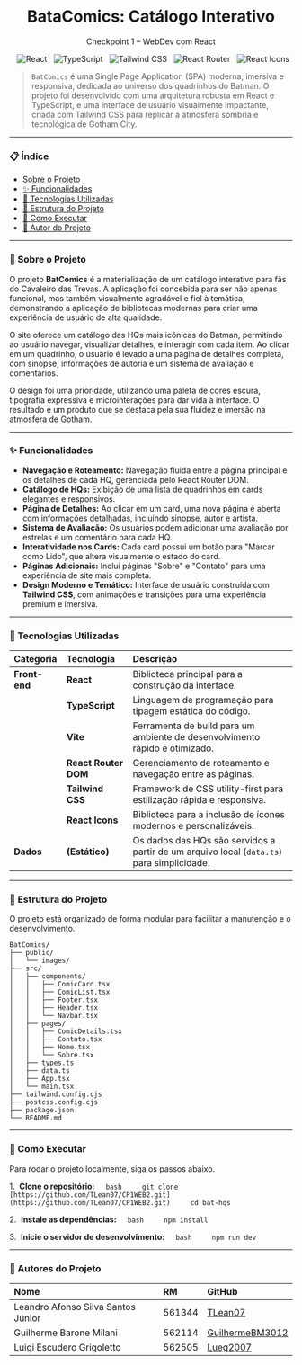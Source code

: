 <h1 align="center">BataComics: Catálogo Interativo</h1>
<p align="center">Checkpoint 1 – WebDev com React</p>

<p align="center">
  <img src="https://img.shields.io/badge/Framework-React-blue.svg" alt="React">
  <img src="https://img.shields.io/badge/Linguagem-TypeScript-informational.svg" alt="TypeScript">
  <img src="https://img.shields.io/badge/Estilização-Tailwind_CSS-06B6D4.svg" alt="Tailwind CSS">
  <img src="https://img.shields.io/badge/Roteamento-React_Router-CA4245.svg" alt="React Router">
  <img src="https://img.shields.io/badge/Ícones-React_Icons-E91E63.svg" alt="React Icons">
</p>

> `BatComics` é uma Single Page Application (SPA) moderna, imersiva e responsiva, dedicada ao universo dos quadrinhos do Batman. O projeto foi desenvolvido com uma arquitetura robusta em React e TypeScript, e uma interface de usuário visualmente impactante, criada com Tailwind CSS para replicar a atmosfera sombria e tecnológica de Gotham City.

---

### 📋 Índice

- [Sobre o Projeto](#-sobre-o-projeto)
- [✨ Funcionalidades](#-funcionalidades)
- [🚀 Tecnologias Utilizadas](#-tecnologias-utilizadas)
- [📁 Estrutura do Projeto](#-estrutura-do-projeto)
- [🔧 Como Executar](#-como-executar)
- [👤 Autor do Projeto](#-autor-do-projeto)

---

### 📖 Sobre o Projeto

O projeto **BatComics** é a materialização de um catálogo interativo para fãs do Cavaleiro das Trevas. A aplicação foi concebida para ser não apenas funcional, mas também visualmente agradável e fiel à temática, demonstrando a aplicação de bibliotecas modernas para criar uma experiência de usuário de alta qualidade.

O site oferece um catálogo das HQs mais icônicas do Batman, permitindo ao usuário navegar, visualizar detalhes, e interagir com cada item. Ao clicar em um quadrinho, o usuário é levado a uma página de detalhes completa, com sinopse, informações de autoria e um sistema de avaliação e comentários.

O design foi uma prioridade, utilizando uma paleta de cores escura, tipografia expressiva e microinterações para dar vida à interface. O resultado é um produto que se destaca pela sua fluidez e imersão na atmosfera de Gotham.

---

### ✨ Funcionalidades

- **Navegação e Roteamento:** Navegação fluida entre a página principal e os detalhes de cada HQ, gerenciada pelo React Router DOM.
- **Catálogo de HQs:** Exibição de uma lista de quadrinhos em cards elegantes e responsivos.
- **Página de Detalhes:** Ao clicar em um card, uma nova página é aberta com informações detalhadas, incluindo sinopse, autor e artista.
- **Sistema de Avaliação:** Os usuários podem adicionar uma avaliação por estrelas e um comentário para cada HQ.
- **Interatividade nos Cards:** Cada card possui um botão para "Marcar como Lido", que altera visualmente o estado do card.
- **Páginas Adicionais:** Inclui páginas "Sobre" e "Contato" para uma experiência de site mais completa.
- **Design Moderno e Temático:** Interface de usuário construída com **Tailwind CSS**, com animações e transições para uma experiência premium e imersiva.

---

### 🚀 Tecnologias Utilizadas

| Categoria | Tecnologia | Descrição |
| :--- | :--- | :--- |
| **Front-end** | **React** | Biblioteca principal para a construção da interface. |
| | **TypeScript**| Linguagem de programação para tipagem estática do código. |
| | **Vite** | Ferramenta de build para um ambiente de desenvolvimento rápido e otimizado. |
| | **React Router DOM**| Gerenciamento de roteamento e navegação entre as páginas. |
| | **Tailwind CSS** | Framework de CSS utility-first para estilização rápida e responsiva. |
| | **React Icons** | Biblioteca para a inclusão de ícones modernos e personalizáveis. |
| **Dados** | **(Estático)** | Os dados das HQs são servidos a partir de um arquivo local (`data.ts`) para simplicidade. |

---

### 📁 Estrutura do Projeto

O projeto está organizado de forma modular para facilitar a manutenção e o desenvolvimento.

```
BatComics/
├── public/
│   └── images/
├── src/
│   ├── components/
│   │   ├── ComicCard.tsx
│   │   ├── ComicList.tsx
│   │   ├── Footer.tsx
│   │   ├── Header.tsx
│   │   └── Navbar.tsx
│   ├── pages/
│   │   ├── ComicDetails.tsx
│   │   ├── Contato.tsx
│   │   ├── Home.tsx
│   │   └── Sobre.tsx
│   ├── types.ts
│   ├── data.ts
│   ├── App.tsx
│   └── main.tsx
├── tailwind.config.cjs
├── postcss.config.cjs
├── package.json
└── README.md
```
---

### 🔧 Como Executar

Para rodar o projeto localmente, siga os passos abaixo.

1.  **Clone o repositório:**
    ```bash
    git clone [https://github.com/TLean07/CP1WEB2.git](https://github.com/TLean07/CP1WEB2.git)
    cd bat-hqs
    ```

2.  **Instale as dependências:**
    ```bash
    npm install
    ```

3.  **Inicie o servidor de desenvolvimento:**
    ```bash
    npm run dev
    ```

---

### 👥 Autores do Projeto

| Nome | RM | GitHub |
| :--- | :--- | :--- |
| Leandro Afonso Silva Santos Júnior | 561344 | [TLean07](https://github.com/TLean07) |
| Guilherme Barone Milani | 562114 | [GuilhermeBM3012](https://github.com/GuilhermeBM3012) |
| Luigi Escudero Grigoletto | 562505 | [Lueg2007](https://github.com/Lueg2007) |